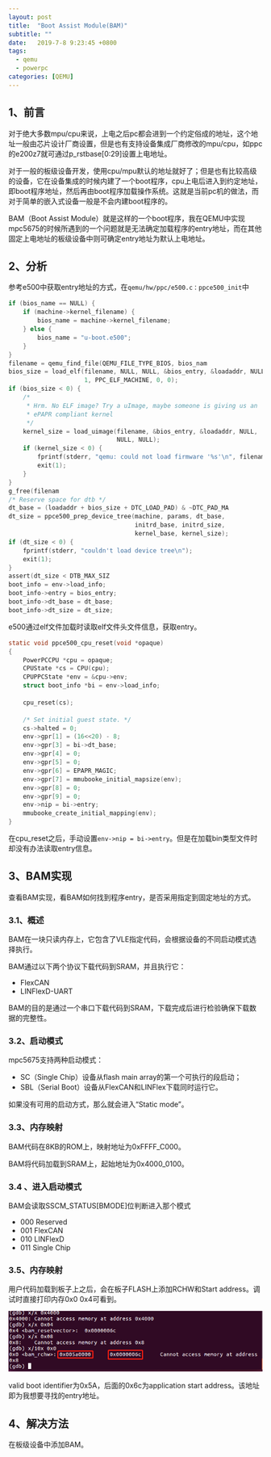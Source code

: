 ```yaml
---
layout: post
title:  "Boot Assist Module(BAM)"
subtitle: ""
date:   2019-7-8 9:23:45 +0800
tags:
  - qemu
  - powerpc
categories: [QEMU]
---
```


## 1、前言

对于绝大多数mpu/cpu来说，上电之后pc都会进到一个约定俗成的地址，这个地址一般由芯片设计厂商设置，但是也有支持设备集成厂商修改的mpu/cpu，如ppc的e200z7就可通过p_rstbase[0:29]设置上电地址。

对于一般的板级设备开发，使用cpu/mpu默认的地址就好了；但是也有比较高级的设备，它在设备集成的时候内建了一个boot程序，cpu上电后进入到约定地址，即boot程序地址，然后再由boot程序加载操作系统。这就是当前pc机的做法，而对于简单的嵌入式设备一般是不会内建boot程序的。

BAM（Boot Assist Module）就是这样的一个boot程序，我在QEMU中实现mpc5675的时候所遇到的一个问题就是无法确定加载程序的entry地址，而在其他固定上电地址的板级设备中则可确定entry地址为默认上电地址。

## 2、分析

参考e500中获取entry地址的方式，在`qemu/hw/ppc/e500.c：ppce500_init`中

```c
if (bios_name == NULL) {
    if (machine->kernel_filename) {
        bios_name = machine->kernel_filename;
    } else {
        bios_name = "u-boot.e500";
    }
}
filename = qemu_find_file(QEMU_FILE_TYPE_BIOS, bios_nam
bios_size = load_elf(filename, NULL, NULL, &bios_entry, &loadaddr, NULL,
                     1, PPC_ELF_MACHINE, 0, 0);
if (bios_size < 0) {
    /*
     * Hrm. No ELF image? Try a uImage, maybe someone is giving us an
     * ePAPR compliant kernel
     */
    kernel_size = load_uimage(filename, &bios_entry, &loadaddr, NULL,
                              NULL, NULL);
    if (kernel_size < 0) {
        fprintf(stderr, "qemu: could not load firmware '%s'\n", filename);
        exit(1);
    }
}
g_free(filenam
/* Reserve space for dtb */
dt_base = (loadaddr + bios_size + DTC_LOAD_PAD) & ~DTC_PAD_MA
dt_size = ppce500_prep_device_tree(machine, params, dt_base,
                                   initrd_base, initrd_size,
                                   kernel_base, kernel_size);
if (dt_size < 0) {
    fprintf(stderr, "couldn't load device tree\n");
    exit(1);
}
assert(dt_size < DTB_MAX_SIZ
boot_info = env->load_info;
boot_info->entry = bios_entry;
boot_info->dt_base = dt_base;
boot_info->dt_size = dt_size;
```

e500通过elf文件加载时读取elf文件头文件信息，获取entry。

```c
static void ppce500_cpu_reset(void *opaque)
{
    PowerPCCPU *cpu = opaque;
    CPUState *cs = CPU(cpu);
    CPUPPCState *env = &cpu->env;
    struct boot_info *bi = env->load_info;

    cpu_reset(cs);

    /* Set initial guest state. */
    cs->halted = 0;
    env->gpr[1] = (16<<20) - 8;
    env->gpr[3] = bi->dt_base;
    env->gpr[4] = 0;
    env->gpr[5] = 0;
    env->gpr[6] = EPAPR_MAGIC;
    env->gpr[7] = mmubooke_initial_mapsize(env);
    env->gpr[8] = 0;
    env->gpr[9] = 0;
    env->nip = bi->entry;
    mmubooke_create_initial_mapping(env);
}
```

在cpu_reset之后，手动设置`env->nip = bi->entry`。但是在加载bin类型文件时却没有办法读取entry信息。

## 3、BAM实现

查看BAM实现，看BAM如何找到程序entry，是否采用指定到固定地址的方式。

### 3.1、概述

BAM在一块只读内存上，它包含了VLE指定代码，会根据设备的不同启动模式选择执行。

BAM通过以下两个协议下载代码到SRAM，并且执行它：

- FlexCAN
- LINFlexD-UART

BAM的目的是通过一个串口下载代码到SRAM，下载完成后进行检验确保下载数据的完整性。

### 3.2、启动模式

mpc5675支持两种启动模式：

- SC（Single Chip）设备从flash main array的第一个可执行的段启动；
- SBL（Serial Boot）设备从FlexCAN和LINFlex下载同时运行它。

如果没有可用的启动方式，那么就会进入“Static mode”。

### 3.3、内存映射

BAM代码在8KB的ROM上，映射地址为0xFFFF_C000。

BAM将代码加载到SRAM上，起始地址为0x4000_0100。

### 3.4 、进入启动模式

BAM会读取SSCM_STATUS[BMODE]位判断进入那个模式

- 000 Reserved
- 001 FlexCAN
- 010 LINFlexD
- 011 Single Chip

### 3.5、内存映射

用户代码加载到板子上之后，会在板子FLASH上添加RCHW和Start address。调试时直接打印内存0x0 0x4可看到。

![](\pictures\BAM.png)

valid boot identifier为0x5A，后面的0x6c为application start address。该地址即为我想要寻找的entry地址。

## 4、解决方法

在板级设备中添加BAM。





